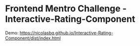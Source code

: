 # Frontend Mentro Challenge - Interactive-Rating-Component
Demo: https://nicolasbq.github.io/Interactive-Rating-Component/dist/index.html
